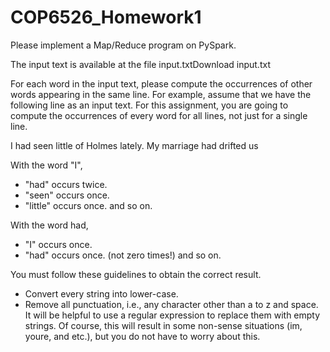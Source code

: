 # COP6526_Homework1

Please implement a Map/Reduce program on PySpark. 

The input text is available at the file input.txtDownload input.txt

For each word in the input text, please compute the occurrences of other words appearing in the same line. For example, assume that we have the following line as an input text. For this assignment, you are going to compute the occurrences of every word for all lines, not just for a single line.

I had seen little of Holmes lately. My marriage had drifted us

With the word "I",

 - "had" occurs twice.
 - "seen" occurs once.
 - "little" occurs once.
  and so on.

With the word had,

 - "I" occurs once.
 - "had" occurs once. (not zero times!)
  and so on.

You must follow these guidelines to obtain the correct result.

 - Convert every string into lower-case.
 - Remove all punctuation, i.e., any character other than a to z and space. It will be helpful to use a regular expression to replace them with empty strings. Of course, this will result in some non-sense situations (im, youre, and etc.), but you do not have to worry about this.

